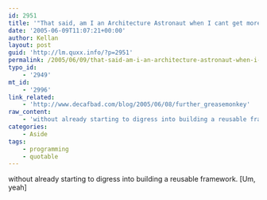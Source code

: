 ```yaml
---
id: 2951
title: '"That said, am I an Architecture Astronaut when I cant get more than 10 minutes into a quick project...'
date: '2005-06-09T11:07:21+00:00'
author: Kellan
layout: post
guid: 'http://lm.quxx.info/?p=2951'
permalink: /2005/06/09/that-said-am-i-an-architecture-astronaut-when-i-cant-get-more-than-10-minutes-into-a-quick-project/
typo_id:
    - '2949'
mt_id:
    - '2996'
link_related:
    - 'http://www.decafbad.com/blog/2005/06/08/further_greasemonkey'
raw_content:
    - 'without already starting to digress into building a reusable framework. [Um, yeah]'
categories:
    - Aside
tags:
    - programming
    - quotable
---
```


without already starting to digress into building a reusable framework. [Um, yeah]